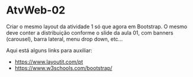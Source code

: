 # AtvWeb-02

Criar o mesmo layout da atividade 1 só que agora em Bootstrap. O mesmo deve conter a distribuição conforme o slide da aula 01, com banners (carousel), barra lateral, menu drop down, etc...

Aqui está alguns links para auxiliar:
- https://www.layoutit.com/pt
- https://www.w3schools.com/bootstrap/
